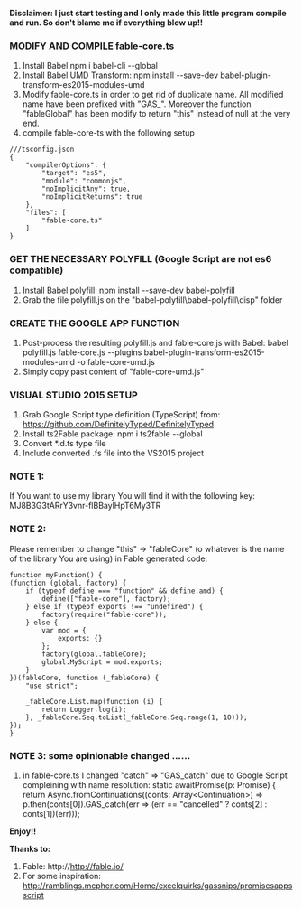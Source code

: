 ﻿**Disclaimer: I just start testing and I only made this little program compile and run. So don't blame me if everything blow up!!**

### MODIFY AND COMPILE fable-core.ts
1. Install Babel
npm i babel-cli --global
2.  Install Babel UMD Transform:
npm install --save-dev babel-plugin-transform-es2015-modules-umd
3. Modify fable-core.ts in order to get rid of duplicate name. All modified name have been prefixed with "GAS_".
Moreover the function "fableGlobal" has been modify to return "this" instead of null at the very end.
4. compile fable-core-ts with the following setup
```
///tsconfig.json
{
    "compilerOptions": {
        "target": "es5",
        "module": "commonjs",
        "noImplicitAny": true,
        "noImplicitReturns": true
    },
    "files": [
        "fable-core.ts"
    ]
}
```
### GET THE NECESSARY POLYFILL (Google Script are not es6 compatible)
1. Install Babel polyfill:
npm install --save-dev babel-polyfill
2. Grab the file polyfill.js on the "babel-polyfill\babel-polyfill\disp" folder

### CREATE THE GOOGLE APP FUNCTION
1. Post-process the resulting polyfill.js and fable-core.js with Babel:
babel polyfill.js fable-core.js --plugins babel-plugin-transform-es2015-modules-umd -o fable-core-umd.js
2. Simply copy past content of "fable-core-umd.js"

### VISUAL STUDIO 2015 SETUP
1. Grab Google Script type definition (TypeScript) from: https://github.com/DefinitelyTyped/DefinitelyTyped
2. Install ts2Fable package:
npm i ts2fable --global
3. Convert *.d.ts type file
3. Include converted .fs file into the VS2015 project

### NOTE 1:
If You want to use my library You will find it with the following key: 
 MJ8B3G3tARrY3vnr-flBBaylHpT6My3TR

### NOTE 2: 
Please remember to change "this" -> "fableCore" (o whatever is the name of the library You are using) in Fable generated code:
```
function myFunction() {
(function (global, factory) {
    if (typeof define === "function" && define.amd) {
        define(["fable-core"], factory);
    } else if (typeof exports !== "undefined") {
        factory(require("fable-core"));
    } else {
        var mod = {
            exports: {}
        };
        factory(global.fableCore);
        global.MyScript = mod.exports;
    }
})(fableCore, function (_fableCore) {
    "use strict";

    _fableCore.List.map(function (i) {
        return Logger.log(i);
    }, _fableCore.Seq.toList(_fableCore.Seq.range(1, 10)));
});
}
```

### NOTE 3: some opinionable changed ......
1. in fable-core.ts I changed "catch" => "GAS_catch" due to Google Script compleining with name resolution:
  static awaitPromise<T>(p: Promise<T>) {
    return Async.fromContinuations((conts: Array<Continuation<T>>) =>
      p.then(conts[0]).GAS_catch(err =>
        (err == "cancelled" ? conts[2] : conts[1])(err))); 

__Enjoy!!__

__Thanks to:__
1. Fable:
	http://http://fable.io/
2. For some inspiration:
	http://ramblings.mcpher.com/Home/excelquirks/gassnips/promisesappsscript



